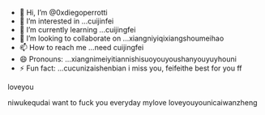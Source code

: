 - 👋 Hi, I’m @0xdiegoperrotti
- 👀 I’m interested in ...cuijinfei
- 🌱 I’m currently learning ...cuijingfei
- 💞️ I’m looking to collaborate on ...xiangniyiqixiangshoumeihao
- 📫 How to reach me ...need cuijingfei
- 😄 Pronouns: ...xiangnimeiyitiannishisuoyouyoushanyouyuyhouni
- ⚡ Fun fact: ...cucunizaishenbian
i miss you, feifeithe best for you ff
<!---cool guyyou and fsifengzhengbanizhuiamily,you are my family
0xdiegoperrotti/0xdiegoperrotti is a ✨ special ✨ repository because its `README.md` (this file) appears on your GitHub profile.
You can click the Preview link to take a look at your changes.
--->loveyou
niwukequdai
want to fuck you everyday
mylove
loveyouyounicaiwanzheng
